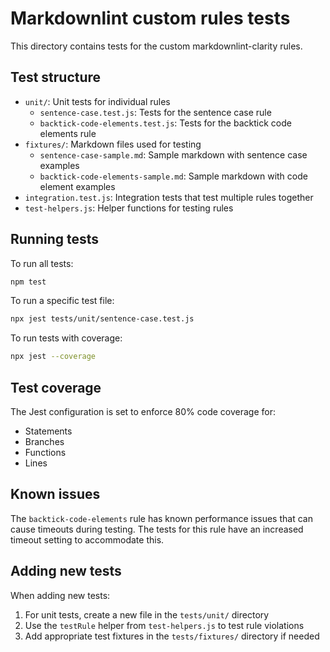 # Markdownlint custom rules tests

This directory contains tests for the custom markdownlint-clarity rules.

## Test structure

- `unit/`: Unit tests for individual rules
  - `sentence-case.test.js`: Tests for the sentence case rule
  - `backtick-code-elements.test.js`: Tests for the backtick code elements rule
- `fixtures/`: Markdown files used for testing
  - `sentence-case-sample.md`: Sample markdown with sentence case examples
  - `backtick-code-elements-sample.md`: Sample markdown with code element examples
- `integration.test.js`: Integration tests that test multiple rules together
- `test-helpers.js`: Helper functions for testing rules

## Running tests

To run all tests:

```bash
npm test
```

To run a specific test file:

```bash
npx jest tests/unit/sentence-case.test.js
```

To run tests with coverage:

```bash
npx jest --coverage
```

## Test coverage

The Jest configuration is set to enforce 80% code coverage for:

- Statements
- Branches
- Functions
- Lines

## Known issues

The `backtick-code-elements` rule has known performance issues that can cause timeouts during testing. The tests for this rule have an increased timeout setting to accommodate this.

## Adding new tests

When adding new tests:

1. For unit tests, create a new file in the `tests/unit/` directory
2. Use the `testRule` helper from `test-helpers.js` to test rule violations
3. Add appropriate test fixtures in the `tests/fixtures/` directory if needed

